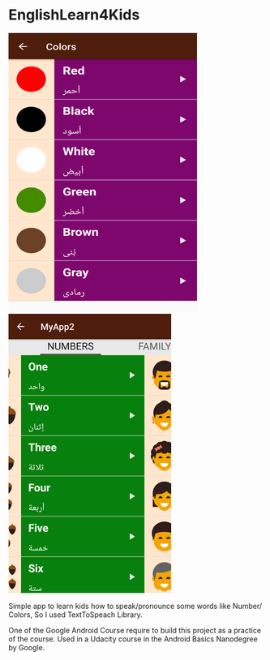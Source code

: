 # EnglishLearn4Kids

![Alt text](shc1.png?raw=true "Screenshot")
![Alt text](shc2.png?raw=true "Screenshot")

Simple app to learn kids how to speak/pronounce some words like Number/ Colors, So I used TextToSpeach Library.

One of the Google Android Course require to build this project as a practice of the course.
Used in a Udacity course in the Android Basics Nanodegree by Google.

